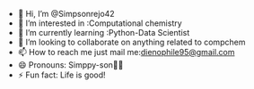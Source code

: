 - 👋 Hi, I’m @Simpsonrejo42
- 👀 I’m interested in :Computational chemistry
- 🌱 I’m currently learning :Python-Data Scientist
- 💞️ I’m looking to collaborate on anything related to compchem
- 📫 How to reach me just mail me:dienophile95@gmail.com
- 😄 Pronouns: Simppy-son🤷‍♀️
- ⚡ Fun fact: Life is good!

<!---
Simpsonrejo42/Simpsonrejo42 is a ✨ special ✨ repository because its `README.md` (this file) appears on your GitHub profile.
You can click the Preview link to take a look at your changes.
--->
